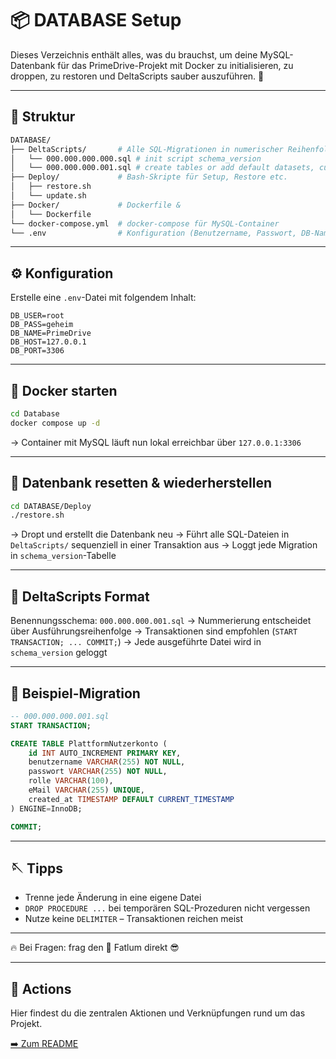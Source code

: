 # 📦 DATABASE Setup

Dieses Verzeichnis enthält alles, was du brauchst, um deine MySQL-Datenbank für das PrimeDrive-Projekt mit Docker zu initialisieren, zu droppen, zu restoren und DeltaScripts sauber auszuführen. 🚀

---

## 📁 Struktur

```bash
DATABASE/
├── DeltaScripts/       # Alle SQL-Migrationen in numerischer Reihenfolge
│   └── 000.000.000.000.sql # init script schema_version
│   └── 000.000.000.001.sql # create tables or add default datasets, currently just a example
├── Deploy/             # Bash-Skripte für Setup, Restore etc.
│   ├── restore.sh
│   └── update.sh
├── Docker/             # Dockerfile &
│   └── Dockerfile
└── docker-compose.yml  # docker-compose für MySQL-Container
└── .env                # Konfiguration (Benutzername, Passwort, DB-Name etc.)
```

---

## ⚙️ Konfiguration

Erstelle eine `.env`-Datei mit folgendem Inhalt:

```env
DB_USER=root
DB_PASS=geheim
DB_NAME=PrimeDrive
DB_HOST=127.0.0.1
DB_PORT=3306
```

---

## 🐳 Docker starten

```bash
cd Database
docker compose up -d
```

→ Container mit MySQL läuft nun lokal erreichbar über `127.0.0.1:3306`

---

## 🔄 Datenbank resetten & wiederherstellen

```bash
cd DATABASE/Deploy
./restore.sh
```

→ Dropt und erstellt die Datenbank neu
→ Führt alle SQL-Dateien in `DeltaScripts/` sequenziell in einer Transaktion aus
→ Loggt jede Migration in `schema_version`-Tabelle

---

## 📜 DeltaScripts Format

Benennungsschema: `000.000.000.001.sql`
→ Nummerierung entscheidet über Ausführungsreihenfolge
→ Transaktionen sind empfohlen (`START TRANSACTION; ... COMMIT;`)
→ Jede ausgeführte Datei wird in `schema_version` geloggt

---

## 📁 Beispiel-Migration

```sql
-- 000.000.000.001.sql
START TRANSACTION;

CREATE TABLE PlattformNutzerkonto (
    id INT AUTO_INCREMENT PRIMARY KEY,
    benutzername VARCHAR(255) NOT NULL,
    passwort VARCHAR(255) NOT NULL,
    rolle VARCHAR(100),
    eMail VARCHAR(255) UNIQUE,
    created_at TIMESTAMP DEFAULT CURRENT_TIMESTAMP
) ENGINE=InnoDB;

COMMIT;
```

---

## 🪡 Tipps

- Trenne jede Änderung in eine eigene Datei
- `DROP PROCEDURE ...` bei temporären SQL-Prozeduren nicht vergessen
- Nutze keine `DELIMITER` – Transaktionen reichen meist

---

🔥 Bei Fragen: frag den 🔧 Fatlum direkt 😎

---

## 🚀 Actions

Hier findest du die zentralen Aktionen und Verknüpfungen rund um das Projekt.

[➡️ Zum README](../../README.md#️-database-dokumentation--setup)
